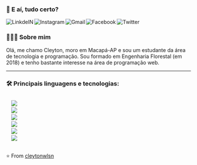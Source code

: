 ### 👋 E aí, tudo certo?
<a target="_blank" href="https://www.linkedin.com/in/cleytonwlsn/">
  <img align="left" alt="LinkdeIN" src="https://img.shields.io/badge/linkedin-%230077B5.svg?&style=for-the-badge&logo=linkedin&logoColor=black" />
</a>
<a target="_blank" href="https://www.instagram.com/cleytonwlsn/">
  <img align="left" alt="Instagram" src="https://img.shields.io/badge/instagram-%23E4405F.svg?&style=for-the-badge&logo=instagram&logoColor=black" />
</a>
<a target="_blank" href="mailto:cleytonwilsonlima@gmail.com">
  <img align="left" alt="Gmail" src="https://img.shields.io/badge/gmail-D14836?&style=for-the-badge&logo=gmail&logoColor=black" />
</a>
<a target="_blank" href="https://www.facebook.com/cley.wilson/">
  <img align="left" alt="Facebook" src="https://img.shields.io/badge/facebook-%231877F2.svg?&style=for-the-badge&logo=facebook&logoColor=black" />
</a>
<a target="_blank" href="https://www.twitter.com/cleytonwlsn/">
  <img align="left" alt="Twitter" src="https://img.shields.io/badge/twitter-%231DA1F2.svg?&style=for-the-badge&logo=twitter&logoColor=black" />
</a>
<br>

<h3> 👨🏻‍💻 Sobre mim </h3>

Olá, me chamo Cleyton, moro em Macapá-AP e sou um estudante da área de tecnologia e programação. Sou formado em Engenharia Florestal (em 2018) e tenho bastante interesse na área de programação web. 

----
<h3> 🛠 Principais linguagens e tecnologias: </h3>
<code>
  <img src="https://img.shields.io/badge/php-%23777BB4.svg?style=for-the-badge&logo=php&logoColor=black">
  <img src="https://img.shields.io/badge/laravel-%23FF2D20.svg?style=for-the-badge&logo=laravel&logoColor=black">
  <img src="https://img.shields.io/badge/vuejs-%2335495e.svg?style=for-the-badge&logo=vuedotjs&logoColor=%234FC08D">
  <img src="https://img.shields.io/badge/javascript-%23323330.svg?style=for-the-badge&logo=javascript&logoColor=%23F7DF1E">
  <img src="https://img.shields.io/badge/html5%20-%23E34F26.svg?&style=for-the-badge&logo=html5&logoColor=black">
  <img src="https://img.shields.io/badge/css3%20-%231572B6.svg?&style=for-the-badge&logo=css3&logoColor=black">
 </code>
<br>

⭐️ From <a href="https://github.com/cleytonwlsn">cleytonwlsn</a>
